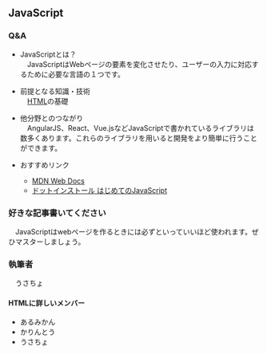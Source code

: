 
## JavaScript
### Q&A
- JavaScriptとは？<br>
　JavaScriptはWebページの要素を変化させたり、ユーザーの入力に対応するために必要な言語の１つです。

- 前提となる知識・技術<br>
　[HTML](https://al-mikan.github.io/HUIT_roadmap/frontend/html)の基礎

- 他分野とのつながり<br>
　AngularJS、React、Vue.jsなどJavaScriptで書かれているライブラリは数多くあります。これらのライブラリを用いると開発をより簡単に行うことができます。

- おすすめリンク<br>
  - [MDN Web Docs](https://developer.mozilla.org/ja/docs/Web/JavaScript)
  - [ドットインストール はじめてのJavaScript](https://dotinstall.com/lessons/basic_javascript_v5)
### 好きな記事書いてください<br>
　JavaScriptはwebページを作るときには必ずといっていいほど使われます。ぜひマスターしましょう。

### 執筆者
　うさちょ

#### HTMLに詳しいメンバー
- あるみかん<br>
- かりんとう<br>
- うさちょ<br>

